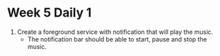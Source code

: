 # Week 5 Daily 1

1. Create a foreground service with notification that will play the music. 
    * The notification bar should be able to start, pause and stop the music.
